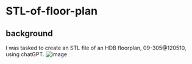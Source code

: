 # STL-of-floor-plan
## background
I was tasked to create an STL file of an HDB floorplan, 09-305@120510, using chatGPT. 
![image](https://github.com/user-attachments/assets/2a178f8b-ad38-4ce2-b6ba-40decc60dea6)
